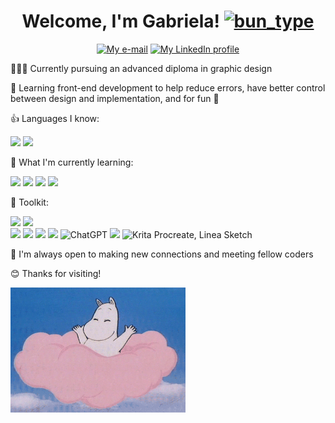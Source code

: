 <h1 align="center">Welcome, I'm Gabriela!  <a href="https://emoji.gg/emoji/8158-bun-type"><img src="https://cdn3.emoji.gg/emojis/8158-bun-type.gif" width="54px" height="54px" alt="bun_type"></a></h1>

<p align="center">
<a href="mailto:palomog5@gmail.com">
    <img
      src="https://custom-icon-badges.demolab.com/badge/e%E2%80%93mail-0078D4.svg?logo=maildotru&logoColor=white&style=for-the-badge"
      alt="My e-mail"/></a>
      
<a href="https://www.linkedin.com/in/gabrielapalomo/">
    <img
      src="https://custom-icon-badges.demolab.com/badge/LinkedIn-288AB8.svg?logo=linkedin&logoColor=white&style=for-the-badge"
      alt="My LinkedIn profile"/></a>

👩🏻‍🎓 Currently pursuing an advanced diploma in graphic design

🌱 Learning front-end development to help reduce errors, have better control between design and implementation, and for fun 🤠
     
👍 Languages I know:   

![](https://img.shields.io/badge/HTML5-E34F26.svg?style=for-the-badge&logo=HTML5&logoColor=white)
![](https://img.shields.io/badge/CSS3-1572B6?style=for-the-badge&logo=css3&logoColor=white)

🔎 What I'm currently learning:

![](https://img.shields.io/badge/Figma-F24E1E.svg?style=for-the-badge&logo=Figma&logoColor=white)
![](https://img.shields.io/badge/Adobe%20XD-FF61F6.svg?style=for-the-badge&logo=Adobe-XD&logoColor=white)
![](https://img.shields.io/badge/React-61DAFB.svg?style=for-the-badge&logo=React&logoColor=black)
![](https://img.shields.io/badge/JavaScript-F7DF1E.svg?style=for-the-badge&logo=JavaScript&logoColor=black)
     
          
🔧 Toolkit:
          
![](https://img.shields.io/badge/GIT-E44C30?style=for-the-badge&logo=git&logoColor=white) 
![](https://img.shields.io/badge/sublime_text-%23575757.svg?&style=for-the-badge&logo=sublime-text&logoColor=important)          
![](https://img.shields.io/badge/VSCode-0078D4?style=for-the-badge&logo=visual%20studio%20code&logoColor=white)
![](https://img.shields.io/badge/Codesandbox-000000?style=for-the-badge&logo=CodeSandbox&logoColor=white)
![](https://img.shields.io/badge/Webflow-146EF5.svg?style=for-the-badge&logo=Webflow&logoColor=white)
![](https://img.shields.io/badge/Notion-000000.svg?style=for-the-badge&logo=Notion&logoColor=white)
![ChatGPT](https://img.shields.io/badge/chatGPT-74aa9c?style=for-the-badge&logo=openai&logoColor=white)
![](https://img.shields.io/badge/Canva-00C4CC.svg?style=for-the-badge&logo=Canva&logoColor=white)
![Krita](https://img.shields.io/badge/Krita-203759?style=for-the-badge&logo=krita&logoColor=EEF37B)
Procreate, 
Linea Sketch


🌷 I'm always open to making new connections and meeting fellow coders 

😊 Thanks for visiting! 

<img align="center" height="200px" width="280px" alt="GIF" src="/wavehello.gif" alt="wavehello" />

<!--
**gabrielapal/gabrielapal** is a ✨ _special_ ✨ repository because its `README.md` (this file) appears on your GitHub profile.

Here are some ideas to get you started:

- 🔭 I’m currently working on ...
- 🌱 I’m currently learning ...
- 👯 I’m looking to collaborate on ...
- 🤔 I’m looking for help with ...
- 💬 Ask me about ...
- 📫 How to reach me: ...
- 😄 Pronouns: ...
- ⚡ Fun fact: ...
-->
